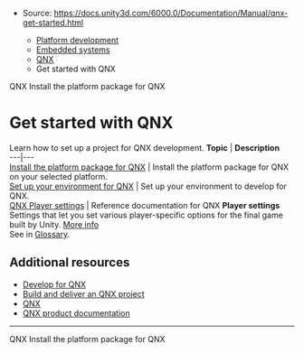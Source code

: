 * Source: https://docs.unity3d.com/6000.0/Documentation/Manual/qnx-get-started.html

  * [Platform development ](https://docs.unity3d.com/6000.0/Documentation/Manual/PlatformSpecific.html)
  * [Embedded systems](https://docs.unity3d.com/6000.0/Documentation/Manual/embedded-systems.html)
  * [QNX](https://docs.unity3d.com/6000.0/Documentation/Manual/qnx.html)
  * Get started with QNX


[](https://docs.unity3d.com/6000.0/Documentation/Manual/qnx.html)
QNX
[](https://docs.unity3d.com/6000.0/Documentation/Manual/qnx-install-editor.html)
Install the platform package for QNX
# Get started with QNX
Learn how to set up a project for QNX development.
**Topic** | **Description**  
---|---  
[Install the platform package for QNX](https://docs.unity3d.com/6000.0/Documentation/Manual/qnx-install-editor.html) | Install the platform package for QNX on your selected platform.  
[Set up your environment for QNX](https://docs.unity3d.com/6000.0/Documentation/Manual/qnx-environment-setup.html) | Set up your environment to develop for QNX.  
[QNX Player settings](https://docs.unity3d.com/6000.0/Documentation/Manual/qnx-player-settings.html) | Reference documentation for QNX **Player settings** Settings that let you set various player-specific options for the final game built by Unity. [More info](https://docs.unity3d.com/6000.0/Documentation/Manual/class-PlayerSettings.html)  
See in [Glossary](https://docs.unity3d.com/6000.0/Documentation/Manual/Glossary.html#PlayerSettings).  
## Additional resources
  * [Develop for QNX](https://docs.unity3d.com/6000.0/Documentation/Manual/qnx-develop.html)
  * [Build and deliver an QNX project](https://docs.unity3d.com/6000.0/Documentation/Manual/qnx-build-and-deliver.html)
  * [QNX](https://docs.unity3d.com/6000.0/Documentation/Manual/qnx.html)
  * [QNX product documentation](https://www.qnx.com/developers/docs/index.html)


* * *
[](https://docs.unity3d.com/6000.0/Documentation/Manual/qnx.html)
QNX
[](https://docs.unity3d.com/6000.0/Documentation/Manual/qnx-install-editor.html)
Install the platform package for QNX
